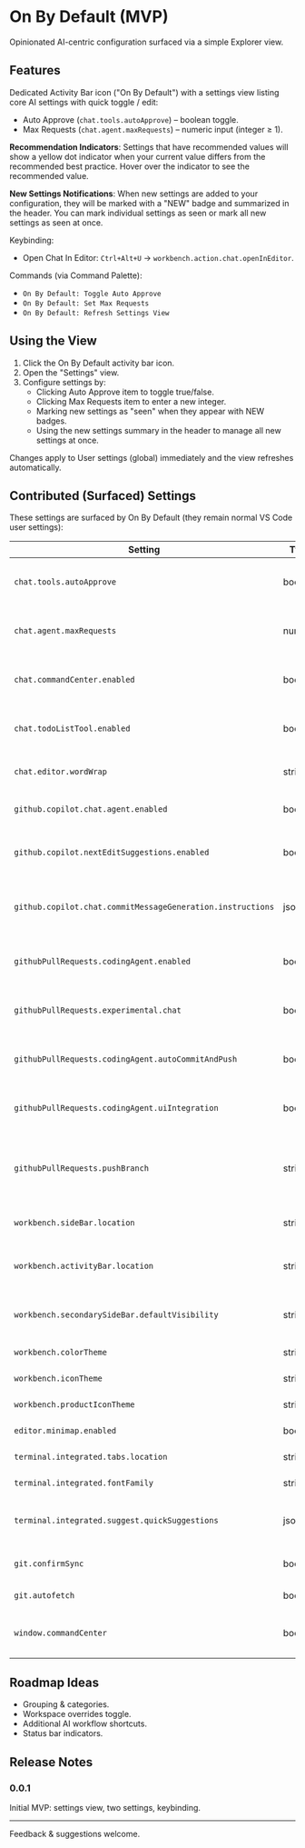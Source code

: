 # On By Default (MVP)

Opinionated AI-centric configuration surfaced via a simple Explorer view.

## Features

Dedicated Activity Bar icon ("On By Default") with a settings view listing core AI settings with quick toggle / edit:

* Auto Approve (`chat.tools.autoApprove`) – boolean toggle.
* Max Requests (`chat.agent.maxRequests`) – numeric input (integer ≥ 1).

**Recommendation Indicators**: Settings that have recommended values will show a yellow dot indicator when your current value differs from the recommended best practice. Hover over the indicator to see the recommended value.

**New Settings Notifications**: When new settings are added to your configuration, they will be marked with a "NEW" badge and summarized in the header. You can mark individual settings as seen or mark all new settings as seen at once.

Keybinding:

* Open Chat In Editor: `Ctrl+Alt+U` → `workbench.action.chat.openInEditor`.

Commands (via Command Palette):

* `On By Default: Toggle Auto Approve`
* `On By Default: Set Max Requests`
* `On By Default: Refresh Settings View`

## Using the View

1. Click the On By Default activity bar icon.
2. Open the "Settings" view.
3. Configure settings by:
   * Clicking Auto Approve item to toggle true/false.
   * Clicking Max Requests item to enter a new integer.
   * Marking new settings as "seen" when they appear with NEW badges.
   * Using the new settings summary in the header to manage all new settings at once.

Changes apply to User settings (global) immediately and the view refreshes automatically.

## Contributed (Surfaced) Settings

These settings are surfaced by On By Default (they remain normal VS Code user settings):

| Setting | Type | Description |
|---------|------|-------------|
| `chat.tools.autoApprove` | boolean | Automatically approve AI tool executions. |
| `chat.agent.maxRequests` | number | Maximum concurrent AI agent requests. |
| `chat.commandCenter.enabled` | boolean | Enable the Chat Command Center UI. |
| `chat.todoListTool.enabled` | boolean | Enable experimental TODO list chat tool. |
| `chat.editor.wordWrap` | string | Controls word wrap in chat editors. |
| `github.copilot.chat.agent.enabled` | boolean | Enable the Copilot Chat agent. |
| `github.copilot.nextEditSuggestions.enabled` | boolean | Enable Copilot next edit suggestions. |
| `github.copilot.chat.commitMessageGeneration.instructions` | json | JSON instructions for commit message generation. |
| `githubPullRequests.codingAgent.enabled` | boolean | Enable the GitHub PR Coding Agent. |
| `githubPullRequests.experimental.chat` | boolean | Enable experimental chat in GitHub PRs. |
| `githubPullRequests.codingAgent.autoCommitAndPush` | boolean | Allow coding agent to auto commit & push. |
| `githubPullRequests.codingAgent.uiIntegration` | boolean | Show coding agent UI integration elements. |
| `githubPullRequests.pushBranch` | string | When to push the current branch (always / etc). |
| `workbench.sideBar.location` | string | Location of the primary sidebar. |
| `workbench.activityBar.location` | string | Location of the Activity Bar (default or top). |
| `workbench.secondarySideBar.defaultVisibility` | string | Default visibility of secondary side bar. |
| `workbench.colorTheme` | string | Current color theme. |
| `workbench.iconTheme` | string | File icon theme. |
| `workbench.productIconTheme` | string | Product icon theme. |
| `editor.minimap.enabled` | boolean | Show minimap. |
| `terminal.integrated.tabs.location` | string | Location of terminal tabs. |
| `terminal.integrated.fontFamily` | string | Terminal font family. |
| `terminal.integrated.suggest.quickSuggestions` | json | Terminal quick suggestions config. |
| `git.confirmSync` | boolean | Confirm sync before running. |
| `git.autofetch` | boolean | Auto-fetch remotes. |
| `window.commandCenter` | boolean | Enable command center in title bar. |

## Roadmap Ideas

* Grouping & categories.
* Workspace overrides toggle.
* Additional AI workflow shortcuts.
* Status bar indicators.

## Release Notes

### 0.0.1
Initial MVP: settings view, two settings, keybinding.

---
Feedback & suggestions welcome.
